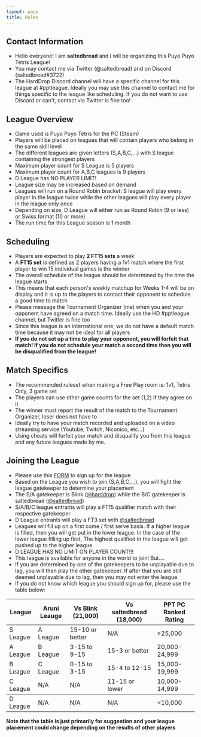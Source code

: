 ```yaml
---
layout: page
title: Rules
---
```



## Contact Information ##
- Hello everyone! I am **saltedbread** and I will be organizing this Puyo Puyo Tetris League!
- You may contact me via Twitter (@saltedbread) and on Discord (saltedbread#3722)
- The HardDrop Discord channel will have a specific channel for this league at #pptleague. Ideally you may use this channel to contact me for things specific to the league like scheduling. If you do not want to use Discord or can't, contact via Twitter is fine too!

## League Overview ##
- Game used is Puyo Puyo Tetris for the PC (Steam)
- Players will be placed on leagues that will contain players who belong in the same skill level
- The different leagues are given letters (S,A,B,C,...) with S league containing the strongest players
- Maximum player count for S League is 5 players
- Maximum player count for A,B,C leagues is 9 players
- D League has NO PLAYER LIMIT!
- League size may be increased based on demand
- Leagues will run on a Round Robin bracket: S league will play every player in the league twice while the other leagues will play every player in the league only once
- Depending on size, D League will either run as Round Robin (9 or less) or Swiss format (10 or more)
- The run time for this League season is 1 month


## Scheduling ##
- Players are expected to play **2 FT15 sets** a week
- A **FT15 set** is defined as 2 players having a 1v1 match where the first player to win 15 individual games is the winner
- The overall schedule of the league should be determined by the time the league starts
- This means that each person's weekly matchup for Weeks 1-4 will be on display and it is up to the players to contact their opponent to schedule a good time to match
- Please message the Tournament Organizer (me) when you and your opponent have agreed on a match time. Ideally use the HD #pptleague channel, but Twitter is fine too
- Since this league is an international one, we do not have a default match time because it may not be ideal for all players
- **If you do not set up a time to play your opponent, you will forfeit that match! If you do not schedule your match a second time then you will be disqualified from the league!**

## Match Specifics ##
- The recommended ruleset when making a Free Play room is: 1v1, Tetris Only, 3 game set
- The players can use other game counts for the set (1,2) if they agree on it
- The winner must report the result of the match to the Tournament Organizer, loser does not have to
- Ideally try to have your match recorded and uploaded on a video streaming service (Youtube, Twitch, Niconico, etc...)
- Using cheats will forfeit your match and disqualify you from this league and any future leagues made by me.

## Joining the League ##
- Please use this <a href="https://goo.gl/forms/ufoIOwyj3x2opccX2">FORM</a> to sign up for the league
- Based on the League you wish to join (S,A,B,C,...), you will fight the league gatekeeper to determine your placement
- The S/A gatekeeper is Blink (<a href="https://twitter.com/harddrop">@harddrop</a>) while the B/C gatekeeper is saltedbread (<a href="https://twitter.com/saltedbread">@saltedbread</a>)
- S/A/B/C league entrants will play a FT15 qualifier match with their respective gatekeeper 
- D League entrants will play a FT3 set with <a href="https://twitter.com/saltedbread">@saltedbread</a>
- Leagues will fill up on a first come / first serve basis. If a higher league is filled, then you will get put in the lower league. In the case of the lower league filling up first, The highest qualified in the league will get pushed up to the higher league.
- D LEAGUE HAS NO LIMIT ON PLAYER COUNT!!!
- This league is available for anyone in the world to join! But....
- If you are determined by one of the gatekeepers to be unplayable due to lag, you will then play the other gatekeeper. If after that you are still deemed unplayable due to lag, then you may not enter the league.
- If you do not know which league you should sign up for, please use the table below:

<table>
  <thead>
    <tr>
      <th>League</th>
      <th>Aruni Leauge</th>
      <th>Vs Blink (21,000)</th>
      <th>Vs saltedbread (18,000)</th>
	  <th>PPT PC Ranked Rating</th>
    </tr>
  </thead>
  <tbody>
    <tr>
      <td>S League</td>
      <td>A League</td>
      <td>15-10 or better</td>
      <td>N/A</td>
      <td>>25,000</td>
    </tr>
    <tr>
      <td>A League</td>
      <td>B League</td>
      <td>3-15 to 9-15</td>
      <td>15-3 or better</td>
      <td>20,000-24,999</td>
    </tr>
    <tr>
      <td>B League</td>
      <td>C League</td>
      <td>0-15 to 3-15</td>
      <td>15-4 to 12-15</td>
      <td>15,000-19,999</td>
    </tr>
    <tr>
      <td>C League</td>
      <td>N/A</td>
      <td>N/A</td>
      <td>11-15 or lower</td>
      <td>10,000-14,999</td>
    </tr>
  </tbody>
  <tbody>
    <tr>
      <td>D League</td>
      <td>N/A</td>
      <td>N/A</td>
      <td>N/A</td>
      <td><10,000</td>
    </tr>
  </tbody>
</table>

**Note that the table is just primarily for suggestion and your league placement could change depending on the results of other players**
